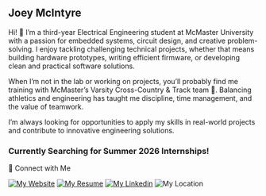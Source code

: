 ## Joey McIntyre

Hi! 👋 I’m a third-year Electrical Engineering student at McMaster University with a passion for embedded systems, circuit design, and creative problem-solving. I enjoy tackling challenging technical projects, whether that means building hardware prototypes, writing efficient firmware, or developing clean and practical software solutions.

When I’m not in the lab or working on projects, you’ll probably find me training with McMaster’s Varsity Cross-Country & Track team 🏃. Balancing athletics and engineering has taught me discipline, time management, and the value of teamwork.

I’m always looking for opportunities to apply my skills in real-world projects and contribute to innovative engineering solutions.

### Currently Searching for Summer 2026 Internships!

🔗 Connect with Me

<p align="left">
   <a href="https://joeymcintyre.github.io/Portfolio-Website/">
      <img alt="My Website" title="See my Portfolio!" src="https://custom-icon-badges.demolab.com/badge/-My%20Portfolio-purple?style=for-the-badge&logo=browser&logoColor=white"/></a> 
   <a href="https://github.com/user-attachments/files/joey-mcintyre-resume.pdf">
      <img alt="My Resume" title="Download my Resume!" src="https://custom-icon-badges.demolab.com/badge/-Resume-darkred?style=for-the-badge&logo=download&logoColor=white"/></a>
   <a href="https://www.linkedin.com/in/joseph-mcintyre-3bb156386/">
      <img alt="My Linkedin" title="Check out my Linkedin!" src="https://custom-icon-badges.demolab.com/badge/-Linkedin-blue?style=for-the-badge&logo=linkedin&logoColor=white"/></a>
   <img alt="My Location" src="https://custom-icon-badges.demolab.com/badge/Hamilton-CAN-darkred?style=for-the-badge&logo=location&logoColor=white"/></a> 
</p>
